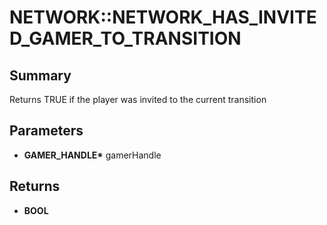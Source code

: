 # NETWORK::NETWORK_HAS_INVITED_GAMER_TO_TRANSITION

## Summary
Returns TRUE if the player was invited to the current transition

## Parameters
* **GAMER_HANDLE\*** gamerHandle

## Returns
* **BOOL**